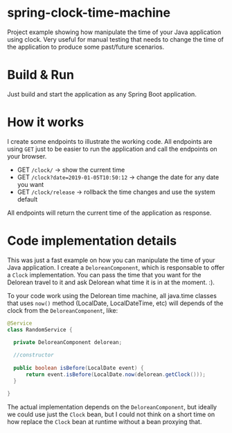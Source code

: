 # spring-clock-time-machine

Project example showing how manipulate the time of your Java application using clock. Very useful for manual testing that needs to change the time of the application to produce some past/future scenarios.

# Build & Run

Just build and start the application as any Spring Boot application.

# How it works

I create some endpoints to illustrate the working code. All endpoints are using `GET` just to be easier to run the application and call the endpoints on your browser.

 - GET `/clock/` -> show the current time
 - GET `/clock?date=2019-01-05T10:50:12` -> change the date for any date you want
 - GET `/clock/release` -> rollback the time changes and use the system default
 
 All endpoints will return the current time of the application as response.

 # Code implementation details

 This was just a fast example on how you can manipulate the time of your Java application. I create a `DeloreanComponent`, which is responsable to offer a `Clock` implementation. You can pass the time that you want for the Delorean travel to it and ask Delorean what time it is in at the moment. :).
 
 To your code work using the Delorean time machine, all java.time classes that uses `now()` method (LocalDate, LocalDateTime, etc) will depends of the clock from the `DeloreanComponent`, like:
 
 ```java
 @Service
 class RandomService {
 
   private DeloreanComponent delorean;
   
   //constructor
   
   public boolean isBefore(LocalDate event) {
       return event.isBefore(LocalDate.now(delorean.getClock()));
   }
 
 }
```

The actual implementation depends on the `DeloreanComponent`, but ideally we could use just the `Clock` bean, but I could not think on a short time on how replace the `Clock` bean at runtime without a bean proxying that.
